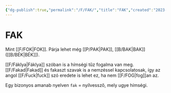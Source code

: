 ```yaml
---
{"dg-publish":true,"permalink":"/F/FAK/","title":"FAK","created":"2023-10-23T02:56","updated":"2024-10-25T18:41"}
---
```



# FAK

Mint [[F/FOK\|FOK]]. Párja lehet még [[P/PAK\|PAK]], [[B/BAK\|BAK]] ([[B/BÉK\|BÉK]]).  

[[F/Fáklya\|Fáklya]] szóban is a hímségi tűz fogalma van meg. [[F/Fakad\|Fakad]] és fakaszt szavak is a nemzéssel kapcsolatosak, így az angol [[F/Fuck\|fuck]] szó eredete is lehet ez, ha nem [[F/FOG\|fog]]an az.  

Egy bizonyos amanab nyelven `fak` = nyílvessző, mely ugye hímségi.  